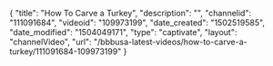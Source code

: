{
    "title": "How To Carve a Turkey",
    "description": "",
    "channelid": "111091684",
    "videoid": "109973199",
    "date_created": "1502519585",
    "date_modified": "1504049171",
    "type": "captivate",
    "layout": "channelVideo",
    "url": "\/bbbusa-latest-videos\/how-to-carve-a-turkey\/111091684-109973199"
}